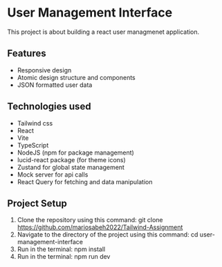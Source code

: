 # User Management Interface
This project is about building a react user managmenet application.

## Features
- Responsive design
- Atomic design structure and components
- JSON formatted user data

## Technologies used
- Tailwind css
- React
- Vite
- TypeScript
- NodeJS (npm for package management)
- lucid-react package (for theme icons)
- Zustand for global state management
- Mock server for api calls
- React Query for fetching and data manipulation

## Project Setup
1. Clone the repository using this command: git clone https://github.com/mariosabeh2022/Tailwind-Assignment
2. Navigate to the directory of the project using this command: cd user-management-interface
3. Run in the terminal: npm install
4. Run in the terminal: npm run dev

